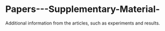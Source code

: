 # Papers---Supplementary-Material-
Additional information from the articles, such as experiments and results.
